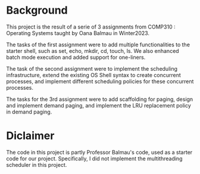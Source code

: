 # Background

This project is the result of a serie of 3 assignments from COMP310 : Operating Systems taught by Oana Balmau in Winter2023. 

The tasks of the first assignment were to add multiple functionalities to the starter shell, such as set, echo, mkdir, cd, touch, ls. We also enhanced batch mode execution and added support for one-liners.

The task of the second assignment were to implement the scheduling infrastructure, extend the existing OS Shell syntax to create concurrent processes, and implement different scheduling policies for these concurrent processes.

The tasks for the 3rd assignment were to add scaffolding for paging, design and implement demand paging, and implement the LRU replacement policy in demand paging.

# Diclaimer

The code in this project is partly Professor Balmau's code, used as a starter code for our project.
Specifically, I did not implement the multithreading scheduler in this project. 

